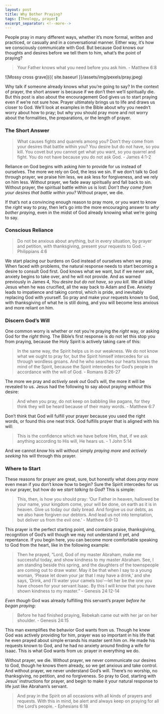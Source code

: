 ```yaml
---
layout: post
title: Why Bother Praying?
tags: [Theology, prayer]
excerpt_separator: <!--more-->
---
```


People pray in many different ways, whether it’s more formal, written and practiced, or casually and in a conversational manner. Either way, it’s how we consciously communicate with God. But because God knows our thoughts and desires before we tell them to him, what’s the point of praying?

<!--more-->

>Your Father knows what you need before you ask him. - Matthew 6:8

![Mossy cross grave]({{ site.baseurl }}/assets/img/pexels/pray.jpeg)

Why talk if someone already knows what you’re going to say? In the context of prayer, the short answer is because if we don’t then we’ll spiritually die. But this post is also about the encouragement God gives us to start praying even if we’re not sure how. Prayer ultimately brings us to life and draws us closer to God. We’ll look at examples in the Bible about why you needn’t worry about how to pray; but why you should pray more and not worry about the formalities, the preparations, or the length of prayer.

### The Short Answer

> What causes fights and quarrels among you? Don’t they come from your desires that battle within you? You desire but do not have, so you kill. You covet but you cannot get what you want, so you quarrel and fight. You do not have because you do not ask God. - James 4:1-2

Reliance on God begins with asking *him* to provide for us instead of ourselves. The more we rely on God, the less we sin. If we don’t talk to God through prayer, we praise him less, we ask less for forgiveness, and we rely on him less. Without prayer, we fade away spiritually and fall back to sin. Without prayer, the spiritual battle within us is lost: *Don’t they come from your desires that battle within you?* Without prayer, we die.

If that’s not a convincing enough reason to pray more, or you want to know the *right* way to pray, then let’s go into the more encouraging answer to *why bother praying*, even in the midst of God already knowing what we’re going to say.

### Conscious Reliance

>Do not be anxious about anything, but in every situation, by prayer and petition, with thanksgiving, present your requests to God. - Philippians 4:6

We start placing our burdens on God instead of ourselves when we pray. When faced with problems, the natural response needs to start becoming a desire to consult God first. God knows what we want, but if we never ask, anxiety begins to take over, and he will not provide. And as warned previously in James 4, *You desire but do not have, so you kill.* We all killed Jesus when he was crucified, all the way back to Adam and Eve. Anxiety leads to impatience and taking control, which is pride, and inevitably replacing God with yourself. So pray and make your requests known to God, with thanksgiving of what he is still doing, and you will become less anxious and more reliant on him.

### Discern God’s Will

One common worry is whether or not you’re praying the *right* way, or asking God for the *right* thing. The Bible’s first response is do not let this stop you from praying, because the Holy Spirit is actively taking care of this:

>In the same way, the Spirit helps us in our weakness. We do not know what we ought to pray for, but the Spirit himself intercedes for us through wordless groans. And he who searches our hearts knows the mind of the Spirit, because the Spirit intercedes for God’s people in accordance with the will of God. - Romans 8:26-27

The more we pray and *actively seek out* God’s will, the more it will be revealed to us. Jesus had the following to say about praying *without* this desire:

>And when you pray, do not keep on babbling like pagans, for they think they will be heard because of their many words. - Matthew 6:7

Don’t think that God will fulfill your prayer because you used the right words, or found this one neat trick. God fulfills prayer that is aligned with his will:

>This is the confidence which we have before Him, that, if we ask anything according to His will, He hears us. - 1 John 5:14

And we cannot *know* his will without simply *praying more* and *actively seeking* his will through this prayer.

### Where to Start

These reasons for prayer are great, sure, but honestly what does *pray more* even mean if you don’t know how to begin? Sure the Spirit intercedes for us in our prayer, but how do we *start talking to God*? This is simple:

>This, then, is how you should pray: ‘Our Father in heaven, hallowed be your name,
your kingdom come, your will be done, on earth as it is in heaven. Give us today our daily bread. And forgive us our debts, as we also have forgiven our debtors. And lead us not into temptation, but deliver us from the evil one.’ - Matthew 6:9-13

This prayer is the perfect starting point, and contains praise, thanksgiving, recognition of God’s will though we may not understand it yet, and repentance. If you begin here, you can become more comfortable speaking to God from the heart, like in the following example:

>Then he prayed, “Lord, God of my master Abraham, make me successful today, and show kindness to my master Abraham. See, I am standing beside this spring, and the daughters of the townspeople are coming out to draw water. May it be that when I say to a young woman, ‘Please let down your jar that I may have a drink,’ and she says, ‘Drink, and I’ll water your camels too’—let her be the one you have chosen for your servant Isaac. By this I will know that you have shown kindness to my master.” - Genesis 24:12-14

*Even though* God was already fulfilling this servant’s prayer *before he began praying*:

>Before he had finished praying, Rebekah came out with her jar on her shoulder. - Genesis 24:15

This man exemplifies the behavior God wants from us. Though he knew God was actively providing for him, prayer was so important in his life that he even prayed about simple errands his master sent him on. He made his requests known to God, and he had no anxiety around finding a wife for Isaac. This is what God wants from us: prayer in everything we do.

Without prayer, we die. Without prayer, we never communicate our desires to God, though he knows them already, so we get anxious and take control. And without prayer, we never understand God’s will. There’s no worship, no thanksgiving, no petition, and no forgiveness. So pray to God, starting with Jesus’ instructions for prayer, and begin to make it your natural response to life just like Abraham’s servant.

>And pray in the Spirit on all occasions with all kinds of prayers and requests. With this in mind, be alert and always keep on praying for all the Lord’s people. - Ephesians 6:18
